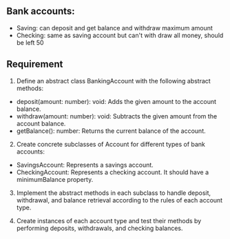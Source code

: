 ## Bank accounts:
* Saving: can deposit and get balance and withdraw maximum amount
* Checking: same as saving account but can't with draw all money, should be left 50

## Requirement
1. Define an abstract class BankingAccount with the following abstract methods:

* deposit(amount: number): void: Adds the given amount to the account balance.
* withdraw(amount: number): void: Subtracts the given amount from the account balance.
* getBalance(): number: Returns the current balance of the account.
2. Create concrete subclasses of Account for different types of bank accounts:

* SavingsAccount: Represents a savings account.
* CheckingAccount: Represents a checking account. It should have a minimumBalance property.
3. Implement the abstract methods in each subclass to handle deposit, withdrawal, and balance retrieval according to the rules of each account type.

4. Create instances of each account type and test their methods by performing deposits, withdrawals, and checking balances.